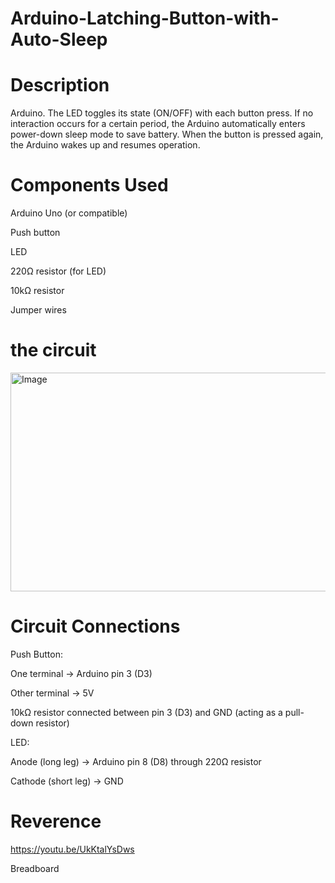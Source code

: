 # Arduino-Latching-Button-with-Auto-Sleep

# Description

Arduino. The LED toggles its state (ON/OFF) with each button press. If no interaction occurs for a certain period, the Arduino automatically enters power-down sleep mode to save battery. When the button is pressed again, the Arduino wakes up and resumes operation.

#  Components Used


Arduino Uno (or compatible)

Push button

LED

220Ω resistor (for LED)

10kΩ resistor 

Jumper wires


# the circuit 

<img width="722" height="350" alt="Image" src="https://github.com/user-attachments/assets/530067f3-eb70-4a78-9c3e-14927559b845" />



 # Circuit Connections
 

Push Button:

One terminal → Arduino pin 3 (D3)

Other terminal → 5V

10kΩ resistor connected between pin 3 (D3) and GND (acting as a pull-down resistor)

LED:

Anode (long leg) → Arduino pin 8 (D8) through 220Ω resistor

Cathode (short leg) → GND


# Reverence 

https://youtu.be/UkKtalYsDws





























Breadboard


